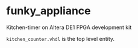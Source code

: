 # funky_appliance
Kitchen-timer on Altera DE1 FPGA development kit

`kitchen_counter.vhdl` is the top level entity.
